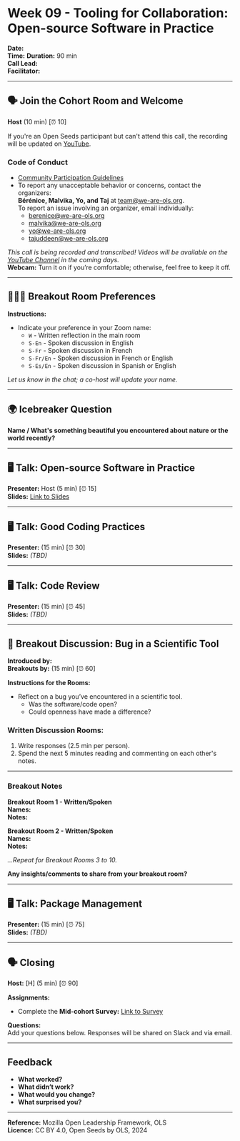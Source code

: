 # Week 09 - Tooling for Collaboration: Open-source Software in Practice

**Date:**  
**Time:** 
**Duration:** 90 min  
**Call Lead:**  
**Facilitator:** 

---

## 🗣️ Join the Cohort Room and Welcome  
**Host** (10 min) [⏰ 10]  

If you're an Open Seeds participant but can't attend this call, the recording will be updated on [YouTube](https://www.youtube.com/c/OpenLifeSci/playlists).

### Code of Conduct
- [Community Participation Guidelines](https://we-are-ols.org/code-of-conduct)  
- To report any unacceptable behavior or concerns, contact the organizers:  
   **Bérénice, Malvika, Yo, and Taj** at [team@we-are-ols.org](mailto:team@we-are-ols.org).  
   To report an issue involving an organizer, email individually:  
   - [berenice@we-are-ols.org](mailto:berenice@we-are-ols.org)  
   - [malvika@we-are-ols.org](mailto:malvika@we-are-ols.org)  
   - [yo@we-are-ols.org](mailto:yo@we-are-ols.org)  
   - [tajuddeen@we-are-ols.org](mailto:tajuddeen@we-are-ols.org)  

*This call is being recorded and transcribed! Videos will be available on the [YouTube Channel](https://www.youtube.com/c/OpenLifeSci) in the coming days.*  
**Webcam:** Turn it on if you’re comfortable; otherwise, feel free to keep it off.

---

## 🧑‍🤝‍🧑 Breakout Room Preferences  
**Instructions:**  
- Indicate your preference in your Zoom name:  
   - `W` - Written reflection in the main room  
   - `S-En` - Spoken discussion in English  
   - `S-Fr` - Spoken discussion in French  
   - `S-Fr/En` - Spoken discussion in French or English  
   - `S-Es/En` - Spoken discussion in Spanish or English  

*Let us know in the chat; a co-host will update your name.*

---

## 🌍 Icebreaker Question  
**Name / What's something beautiful you encountered about nature or the world recently?**

---

## 🖥 Talk: Open-source Software in Practice  
**Presenter:** Host (5 min) [⏰ 15]  
**Slides:** [Link to Slides](https://docs.google.com/presentation/d/e/2PACX-1vRvZgO4mhul2N575YsayBI1EFDmCIneKg47A9YAXRS8PMafLUgQ8s3COoL86I6XuQ/pub?start=false&loop=false&delayms=3000)

---

## 🖥 Talk: Good Coding Practices  
**Presenter:** (15 min) [⏰ 30]  
**Slides:** _(TBD)_  

---

## 🖥 Talk: Code Review  
**Presenter:** (15 min) [⏰ 45]  
**Slides:** _(TBD)_  

---

## 👥 Breakout Discussion: Bug in a Scientific Tool  
**Introduced by:**  
**Breakouts by:**  (15 min) [⏰ 60]  

**Instructions for the Rooms:**  
- Reflect on a bug you’ve encountered in a scientific tool.  
   - Was the software/code open?  
   - Could openness have made a difference?  

### Written Discussion Rooms:
1. Write responses (2.5 min per person).  
2. Spend the next 5 minutes reading and commenting on each other's notes.  

---

### Breakout Notes  
**Breakout Room 1 - Written/Spoken**  
**Names:**  
**Notes:**  

**Breakout Room 2 - Written/Spoken**  
**Names:**  
**Notes:**  

_...Repeat for Breakout Rooms 3 to 10._

**Any insights/comments to share from your breakout room?**

---

## 🖥 Talk: Package Management  
**Presenter:**  (15 min) [⏰ 75]  
**Slides:** _(TBD)_  

---

## 🗣️ Closing  
**Host:** [H] (5 min) [⏰ 90]  

**Assignments:**  
- Complete the **Mid-cohort Survey:** [Link to Survey](https://forms.gle/q97BPjwmx2X2v6Qq6)  

**Questions:**  
Add your questions below. Responses will be shared on Slack and via email.

---

## Feedback  
- **What worked?**  
- **What didn’t work?**  
- **What would you change?**  
- **What surprised you?**

---

**Reference:** Mozilla Open Leadership Framework, OLS  
**Licence:** CC BY 4.0, Open Seeds by OLS, 2024 
